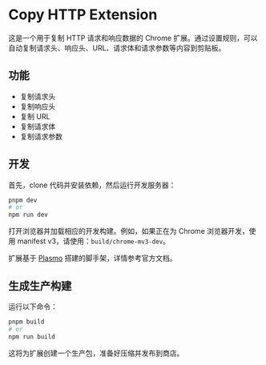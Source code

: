 # Copy HTTP Extension

这是一个用于复制 HTTP 请求和响应数据的 Chrome 扩展。通过设置规则，可以自动复制请求头、响应头、URL、请求体和请求参数等内容到剪贴板。

## 功能

- 复制请求头
- 复制响应头
- 复制 URL
- 复制请求体
- 复制请求参数

## 开发

首先，clone 代码并安装依赖，然后运行开发服务器：

```bash
pnpm dev
# or
npm run dev
```

打开浏览器并加载相应的开发构建。例如，如果正在为 Chrome 浏览器开发，使用 manifest v3，请使用：`build/chrome-mv3-dev`。

扩展基于 [Plasmo](https://docs.plasmo.com/) 搭建的脚手架，详情参考官方文档。

## 生成生产构建

运行以下命令：

```bash
pnpm build
# or
npm run build
```

这将为扩展创建一个生产包，准备好压缩并发布到商店。
